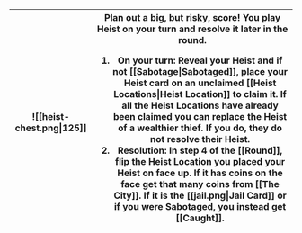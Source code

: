 |![[heist-chest.png\|125]]|Plan out a big, but risky, score! You play **Heist** on your turn and resolve it later in the round.<ol><li>On your turn: Reveal your **Heist** and if not [[Sabotage\|Sabotaged]], place your **Heist** card on an unclaimed [[Heist Locations\|Heist Location]] to claim it. If all the **Heist Locations** have already been claimed you can replace the **Heist** of a wealthier thief. If you do, they do not resolve their **Heist**.</li><li>Resolution: In step 4 of the [[Round]], flip the **Heist Location** you placed your **Heist** on face up. If it has coins on the face get that many coins from [[The City]]. If it is the [[jail.png\|Jail Card]] or if you were **Sabotaged**, you instead get [[Caught]].</li></ol>|
|-|-|